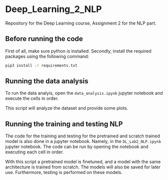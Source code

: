 # Deep_Learning_2_NLP
Repository for the Deep Learning course, Assignment 2 for the NLP part.

## Before running the code

First of all, make sure python is installed.
Secondly, install the required packages using the following command:

```bash
pip3 install -r requirements.txt
```

## Running the data analysis
To run the data analyis, open the `data_analysis.ipynb` jupyter notebook and execute the cells in order.

This script will analyze the dataset and provide some plots.

## Running the training and testing NLP
The code for the training and testing for the pretrained and scratch trained model is also done in a jupyter notebook.
Namely, in the `DL_Lab2_NLP.ipynb` jupyter notebook. The code can be run by opening the notebook and executing each cell in order.

With this script a pretrained model is finetuned, and a model with the same architecture is trained from scratch. The models will also be saved for later use.
Furthermore, testing is performed on these models.





